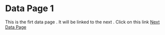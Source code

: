 # Data Page 1

This is the firt data page . It will be linked to the next . Click on this link [Next Data Page](datapage2)